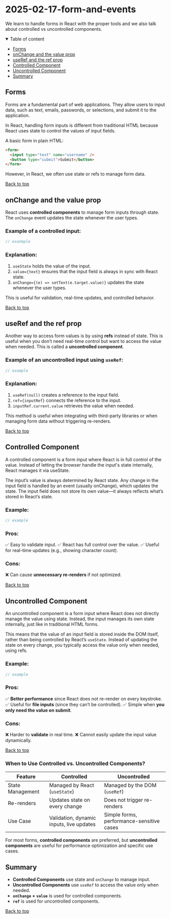 # 2025-02-17-form-and-events

We learn to handle forms in React with the proper tools and we also talk about controlled vs uncontrolled components.

<details open>
<summary>Table of content</summary>

- [Forms](#forms)
- [onChange and the value prop](#onchange-and-the-value-prop)
- [useRef and the ref prop](#useref-and-the-ref-prop)
- [Controlled Component](#controlled-component)
- [Uncontrolled Component](#uncontrolled-component)
- [Summary](#summary)

</details>

## Forms

Forms are a fundamental part of web applications. They allow users to input data, such as text, emails, passwords, or selections, and submit it to the application.

In React, handling form inputs is different from traditional HTML because React uses state to control the values of input fields.

A basic form in plain HTML:

```html
<form>
  <input type="text" name="username" />
  <button type="submit">Submit</button>
</form>
```

However, in React, we often use state or refs to manage form data.

[Back to top](#2025-02-17-form-and-events)

## onChange and the value prop

React uses **controlled components** to manage form inputs through state. The `onChange` event updates the state whenever the user types.

### Example of a controlled input:

```jsx
// exanmple
```

### Explanation:

1. `useState` holds the value of the input.
2. `value={text}` ensures that the input field is always in sync with React state.
3. `onChange={(e) => setText(e.target.value)}` updates the state whenever the user types.

This is useful for validation, real-time updates, and controlled behavior.

[Back to top](#2025-02-17-form-and-events)

## useRef and the ref prop

Another way to access form values is by using **refs** instead of state. This is useful when you don’t need real-time control but want to access the value when needed. This is called a **uncontrolled component**.

### Example of an uncontrolled input using `useRef`:

```jsx
// example
```

### Explanation:

1. `useRef(null)` creates a reference to the input field.
2. `ref={inputRef}` connects the reference to the input.
3. `inputRef.current.value` retrieves the value when needed.

This method is useful when integrating with third-party libraries or when managing form data without triggering re-renders.

[Back to top](#2025-02-17-form-and-events)

## Controlled Component

A controlled component is a form input where React is in full control of the value. Instead of letting the browser handle the input's state internally, React manages it via useState.

The input’s value is always determined by React state.
Any change in the input field is handled by an event (usually onChange), which updates the state.
The input field does not store its own value—it always reflects what’s stored in React’s state.

### Example:

```jsx
// example
```

### Pros:

✅ Easy to validate input.
✅ React has full control over the value.
✅ Useful for real-time updates (e.g., showing character count).

### Cons:

❌ Can cause **unnecessary re-renders** if not optimized.

[Back to top](#2025-02-17-form-and-events)

## Uncontrolled Component

An uncontrolled component is a form input where React does not directly manage the value using state. Instead, the input manages its own state internally, just like in traditional HTML forms.

This means that the value of an input field is stored inside the DOM itself, rather than being controlled by React’s `useState`. Instead of updating the state on every change, you typically access the value only when needed, using refs.

### Example:

```jsx
// example
```

### Pros:

✅ **Better performance** since React does not re-render on every keystroke.
✅ Useful for **file inputs** (since they can’t be controlled).
✅ Simple when **you only need the value on submit**.

### Cons:

❌ Harder to **validate** in real time.
❌ Cannot easily update the input value dynamically.

[Back to top](#2025-02-17-form-and-events)

### **When to Use Controlled vs. Uncontrolled Components?**

| Feature          | Controlled                               | Uncontrolled                              |
| ---------------- | ---------------------------------------- | ----------------------------------------- |
| State Management | Managed by React (`useState`)            | Managed by the DOM (`useRef`)             |
| Re-renders       | Updates state on every change            | Does not trigger re-renders               |
| Use Case         | Validation, dynamic inputs, live updates | Simple forms, performance-sensitive cases |

For most forms, **controlled components** are preferred, but **uncontrolled components** are useful for performance optimization and specific use cases.

## Summary

- **Controlled Components** use state and `onChange` to manage input.
- **Uncontrolled Components** use `useRef` to access the value only when needed.
- **`onChange` + `value`** is used for controlled components.
- **`ref`** is used for uncontrolled components.

[Back to top](#2025-02-17-form-and-events)
